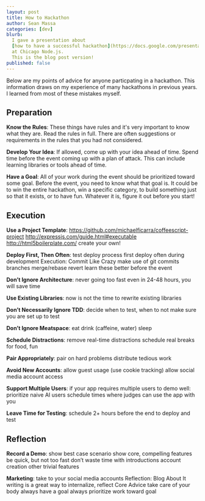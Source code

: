 ```yaml
---
layout: post
title: How to Hackathon
author: Sean Massa
categories: [dev]
blurb:
  I gave a presentation about
  [how to have a successful hackathon](https://docs.google.com/presentation/d/1s5OHHfzlmzhXp7hthjjHD7fREj2xavI3MZ6c9Q9D0aE/edit?usp=sharing)
  at Chicago Node.js.
  This is the blog post version!
published: false
---
```


Below are my points of advice for anyone particpating in a hackathon.
This information draws on my experience
of many hackathons in previous years.
I learned from most of these mistakes myself.

## Preparation

**Know the Rules**:
These things have rules
and it's very important to know what they are.
Read the rules in full.
There are often suggestions or requirements in the rules
that you had not considered.

**Develop Your Idea**:
If allowed, come up with your idea ahead of time.
Spend time before the event coming up with a plan of attack.
This can include learning libraries or tools ahead of time.

**Have a Goal**:
All of your work during the event should be prioritized toward some goal.
Before the event, you need to know what that goal is.
It could be to win the entire hackathon,
win a specific category,
to build something just so that it exists,
or to have fun.
Whatever it is, figure it out before you start!


## Execution

**Use a Project Template**:
https://github.com/michaelficarra/coffeescript-project
http://expressjs.com/guide.html#executable
http://html5boilerplate.com/
create your own!

**Deploy First, Then Often**:
test deploy process first
deploy often during development
Execution: Commit Like Crazy
make use of git
commits
branches
merge/rebase
revert
learn these better before the event

**Don’t Ignore Architecture**:
never going too fast
even in 24-48 hours, you will save time

**Use Existing Libraries**:
now is not the time to rewrite existing libraries

**Don’t Necessarily Ignore TDD**:
decide when to test, when to not
make sure you are set up to test

**Don’t Ignore Meatspace**:
eat
drink (caffeine, water)
sleep

**Schedule Distractions**:
remove real-time distractions
schedule real breaks for food, fun

**Pair Appropriately**:
pair on hard problems
distribute tedious work

**Avoid New Accounts**:
allow guest usage (use cookie tracking)
allow social media account access

**Support Multiple Users**:
if your app requires multiple users to demo well:
prioritize naive AI users
schedule times where judges can use the app with you

**Leave Time for Testing**:
schedule 2+ hours before the end to deploy and test


## Reflection

**Record a Demo**:
show best case scenario
show core, compelling features
be quick, but not too fast
don’t waste time with
introductions
account creation
other trivial features

**Marketing**:
take to your social media accounts
Reflection: Blog About It
writing is a great way to internalize, reflect
Core Advice
take care of your body
always have a goal
always prioritize work toward goal

